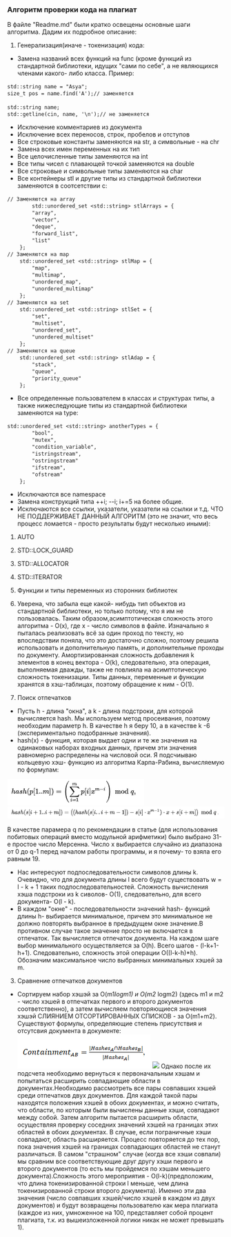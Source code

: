 
### Алгоритм проверки кода на плагиат
В файле "Readme.md" были кратко освещены основные шаги алгоритма. Дадим их подробное описание:
1) Генерализация(иначе - токенизация) кода: 
* Замена названий всех функций на func (кроме функций из стандартной библиотеки, идущих "сами по себе", а не являющихся членами какого- либо класса. Пример:
```
std::string name = "Asya";
size_t pos = name.find('A');// заменяется

std::string name;
std::getline(cin, name, '\n');// не заменяется
```
* Исключение комментариев из документа
* Исключение всех переносов, строк, пробелов и отступов
* Все строковые константы заменяются на str, а символьные - на chr
* Замена всех имен переменных на их тип
* Все целочисленные типы заменяются на int
* Все типы чисел с плавающей точкой заменяются на double
* Все строковые и символьные типы заменяются на char
* Все контейнеры stl и другие типы из стандартной библиотеки заменяются в соотсетствии с:
```
// Заменяются на array
		std::unordered_set <std::string> stlArrays = {
		"array",
		"vector",
		"deque",
		"forward_list",
		"list"
	};
// Заменяются на map
	std::unordered_set <std::string> stlMap = {
		"map",
		"multimap",
		"unordered_map",
		"unordered_multimap"
	};
// Заменяются на set
	std::unordered_set <std::string> stlSet = {
		"set",
		"multiset",
		"unordered_set",
		"unordered_multiset"
	};
// Заменяются на queue
	std::unordered_set <std::string> stlAdap = {
		"stack",
		"queue",
		"priority_queue"
	};
```
* Все определенные пользователем в классах и структурах типы, а также нижеследующие типы из стандартной библиотеки заменяются на type:
```
std::unordered_set <std::string> anotherTypes = {
		"bool",
		"mutex",
		"condition_variable",
		"istringstream",
		"ostringstream"
		"ifstream",
		"ofstream"
	};
```
* Исключаются все namespace
* Замена конструкций типа ++i; --i; i+=5 на более общие.
* Исключаются все ссылки, указатели, указатели на ссылки и т.д.
ЧТО НЕ ПОДДЕРЖИВАЕТ ДАННЫЙ АЛГОРИТМ (это не значит, что весь процесс ломается - просто результаты будут несколько иными):
1) AUTO
2) STD::LOCK_GUARD
3) STD::ALLOCATOR
4) STD::ITERATOR
5) Функции и типы переменных из сторонних библиотек
6) Уверена, что забыла еще какой- нибудь тип объектов из стандартной библиотеки, но только потому, что я им не пользовалась. 
Таким образом,асимптотическая сложность этого алгоритма - O(x), где x - число символов в файле. Изначально я пыталась реализовать всё за один проход по тексту, но впоследствии поняла, что это достаточно сложно, поэтому решила использовать и дополнительную память, и дополнительные проходы по документу. Амортизированная сложность добавления k элементов в конец вектора - O(k), следовательно, эта операция, выполняемая дважды, также не повлияла на асимптотическую сложность токенизации. Типы данных, переменные и функции хранятся в хэш-таблицах, поэтому обращение к ним - O(1).


2) Поиск отпечатков
* Пусть h - длина "окна", а k - длина подстроки, для которой вычисляется hash. Мы используем метод просеивания, поэтому необходим параметр h. В качестве h я беру 10, а в качестве k -6 (экспериментально подобранные значения). 
* hash(x) - функция, которая выдает одни и те же значения на одинаковых наборах входных данных, причем эти значения равномерно распределены на числовой оси. Я подсчиываю кольцевую хэш- функцию из алгоритма Карпа-Рабина, вычисляемую по формулам:

![](formula/Хэш_для_строки_длиной_m.png)
![](formula/Вычисление_следующего_значения_хэша.png)

В качестве парамера q по рекомендации в статье (для использования побитовых операций вместо модульной арифметики) было выбрано 31-е простое число Мерсенна. Число x выбирается случайно из диапазона от 0 до q-1 перед началом работы программы, и я почему- то взяла его равным 19. 
* Нас интересуют подпоследовательности символов длины k. Очевидно, что для документа длины l всего будут существовать w = l - k + 1 таких подпоследовательностей. Сложность вычисления хэша подстроки из k сиволов- O(1), следовательно, для всего документа- O(l - k). 
* В каждом "окне" - последовательности значений hash- функций длины h- выбирается минимальное, причем это минимальное не должно повторять выбранное в предыдущем окне значение.В противном случае такое значение просто не включается в отпечаток. Так вычисляется отпечаток документа. На каждом шаге выбор минимального осуществляется за O(h). Всего шагов - (l-k+1-h+1). Следовательно, сложность этой операции O((l-k-h)*h). Обозначим максимальное число выбранных минимальных хэшей за m.
3) Сравнение отпечатков документов
* Сортируем набор хэшэй за O(m1*logm1) и O(m2* logm2) (здесь m1 и m2 - число хэшей в отпечатках первого и второго документов соответственно), а затем вычисляем повторяющиеся значения хэшэй СЛИЯНИЕМ ОТСОРТИРОВАННЫХ СПИСКОВ - за O(m1+m2). Cуществуют формулы, определяющие степень присутствия и отсутсвия документа в документе:
![](formula/Степень_присутствия.png)
![](formula/Степень_отсутсвия.png)
 Однако после их подсчета необходимо вернуться к первоначальным хэшам и попытаться расширить совпадающие области в документах.Необходимо рассмотреть все пары совпавших хэшей среди отпечатков двух документов. Для каждой такой пары находятся положения хэшей в обоих документах, и можно считать, что области, по которым были вычислены данные хэши, совпадают между собой. Затем алгоритм пытается расширить области, осуществляя проверку соседних значений хэшей на границах этих областей в обоих документах. В случае, если пограничные хэши совпадают, область расширяется. Процесс повторяется до тех пор, пока значения хэшей на границах совпадающих областей не станут различаться. В самом "страшном" случае (когда все хэши совпали) мы сравним все соответствующие друг другу хэши первого и второго документов (то есть мы пройдемся по хэшам меньшего документа).Сложность этого мероприятия - O(l-k)(предположим, что длина токенизированной строки l меньше, чем длина токенизированной строки второго документа).
 Именно эти два значения (число совпавших хэшей/число хэшей в каждом из двух документов) и будут возвращены пользователю как мера плагиата (каждое из них, умноженное на 100, представляет собой процент плагиата, т.к. из вышеизложенной логики никак не может превышать 1). 

